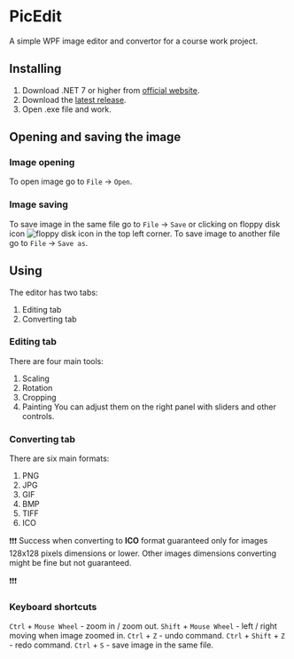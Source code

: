 # PicEdit
A simple WPF image editor and convertor for a course work project.

## Installing
1. Download .NET 7 or higher from [official website].
2. Download the [latest release].
3. Open .exe file and work.

## Opening and saving the image

### Image opening
To open image go to ```File``` -> ```Open```.

### Image saving
To save image in the same file go to ```File``` -> ```Save``` or clicking on floppy disk icon ![floppy disk icon] in the top left corner.
To save image to another file go to ```File``` -> ```Save as```.

## Using
The editor has two tabs:
1. Editing tab
2. Converting tab

### Editing tab
There are four main tools:
1. Scaling
2. Rotation
3. Cropping
4. Painting
You can adjust them on the right panel with sliders and other controls.

### Converting tab
There are six main formats:
1. PNG
2. JPG
3. GIF
4. BMP
5. TIFF
6. ICO

❗❗❗
Success when converting to **ICO** format guaranteed only for images 128x128 pixels dimensions or lower. 
Other images dimensions converting might be fine but not guaranteed.

❗❗❗
### Keyboard shortcuts
```Ctrl``` + ```Mouse Wheel``` - zoom in / zoom out.
```Shift``` + ```Mouse Wheel``` - left / right moving when image zoomed in.
```Ctrl``` + ```Z``` - undo command.
```Ctrl``` + ```Shift``` + ```Z``` - redo command.
```Ctrl``` + ```S``` - save image in the same file.


[official website]: https://dotnet.microsoft.com/en-us/download/dotnet
[latest release]: https://github.com/mythter/PicEdit/releases/latest
[floppy disk icon]: https://github.com/mythter/PicEdit/assets/60883514/29524a65-eb7c-4273-89c8-cb7555cd47bf
